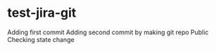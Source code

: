 # test-jira-git
Adding first commit
Adding second commit by making git repo Public
Checking state change 
